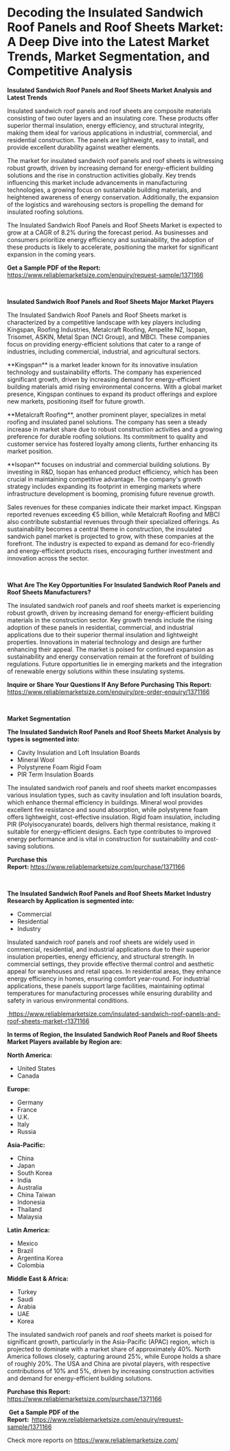 <p><h1>Decoding the Insulated Sandwich Roof Panels and Roof Sheets Market: A Deep Dive into the Latest Market Trends, Market Segmentation, and Competitive Analysis</h1></p><p><strong>Insulated Sandwich Roof Panels and Roof Sheets Market Analysis and Latest Trends</strong></p>
<p><p>Insulated sandwich roof panels and roof sheets are composite materials consisting of two outer layers and an insulating core. These products offer superior thermal insulation, energy efficiency, and structural integrity, making them ideal for various applications in industrial, commercial, and residential construction. The panels are lightweight, easy to install, and provide excellent durability against weather elements.</p><p>The market for insulated sandwich roof panels and roof sheets is witnessing robust growth, driven by increasing demand for energy-efficient building solutions and the rise in construction activities globally. Key trends influencing this market include advancements in manufacturing technologies, a growing focus on sustainable building materials, and heightened awareness of energy conservation. Additionally, the expansion of the logistics and warehousing sectors is propelling the demand for insulated roofing solutions.</p><p>The Insulated Sandwich Roof Panels and Roof Sheets Market is expected to grow at a CAGR of 8.2% during the forecast period. As businesses and consumers prioritize energy efficiency and sustainability, the adoption of these products is likely to accelerate, positioning the market for significant expansion in the coming years.</p></p>
<p><strong>Get a Sample PDF of the Report:&nbsp;</strong> <a href="https://www.reliablemarketsize.com/enquiry/request-sample/1371166?utm_campaign=2520&utm_medium=2&utm_source=Github&utm_content=ia&utm_term=22032025&utm_id=insulated-sandwich-roof-panels-and-roof-sheets">https://www.reliablemarketsize.com/enquiry/request-sample/1371166</a></p>
<p>&nbsp;</p>
<p><strong>Insulated Sandwich Roof Panels and Roof Sheets Major Market Players</strong></p>
<p><p>The Insulated Sandwich Roof Panels and Roof Sheets market is characterized by a competitive landscape with key players including Kingspan, Roofing Industries, Metalcraft Roofing, Ampelite NZ, Isopan, Trisomet, ASKIN, Metal Span (NCI Group), and MBCI. These companies focus on providing energy-efficient solutions that cater to a range of industries, including commercial, industrial, and agricultural sectors.</p><p>**Kingspan** is a market leader known for its innovative insulation technology and sustainability efforts. The company has experienced significant growth, driven by increasing demand for energy-efficient building materials amid rising environmental concerns. With a global market presence, Kingspan continues to expand its product offerings and explore new markets, positioning itself for future growth.</p><p>**Metalcraft Roofing**, another prominent player, specializes in metal roofing and insulated panel solutions. The company has seen a steady increase in market share due to robust construction activities and a growing preference for durable roofing solutions. Its commitment to quality and customer service has fostered loyalty among clients, further enhancing its market position.</p><p>**Isopan** focuses on industrial and commercial building solutions. By investing in R&D, Isopan has enhanced product efficiency, which has been crucial in maintaining competitive advantage. The company's growth strategy includes expanding its footprint in emerging markets where infrastructure development is booming, promising future revenue growth.</p><p>Sales revenues for these companies indicate their market impact. Kingspan reported revenues exceeding €5 billion, while Metalcraft Roofing and MBCI also contribute substantial revenues through their specialized offerings. As sustainability becomes a central theme in construction, the insulated sandwich panel market is projected to grow, with these companies at the forefront. The industry is expected to expand as demand for eco-friendly and energy-efficient products rises, encouraging further investment and innovation across the sector.</p></p>
<p>&nbsp;</p>
<p><strong>What Are The Key Opportunities For Insulated Sandwich Roof Panels and Roof Sheets Manufacturers?</strong></p>
<p><p>The insulated sandwich roof panels and roof sheets market is experiencing robust growth, driven by increasing demand for energy-efficient building materials in the construction sector. Key growth trends include the rising adoption of these panels in residential, commercial, and industrial applications due to their superior thermal insulation and lightweight properties. Innovations in material technology and design are further enhancing their appeal. The market is poised for continued expansion as sustainability and energy conservation remain at the forefront of building regulations. Future opportunities lie in emerging markets and the integration of renewable energy solutions within these insulating systems.</p></p>
<p><strong>Inquire or Share Your Questions If Any Before Purchasing This Report:</strong> <a href="https://www.reliablemarketsize.com/enquiry/pre-order-enquiry/1371166?utm_campaign=2520&utm_medium=2&utm_source=Github&utm_content=ia&utm_term=22032025&utm_id=insulated-sandwich-roof-panels-and-roof-sheets">https://www.reliablemarketsize.com/enquiry/pre-order-enquiry/1371166</a></p>
<p>&nbsp;</p>
<p><strong>Market Segmentation</strong></p>
<p><strong>The Insulated Sandwich Roof Panels and Roof Sheets Market Analysis by types is segmented into:</strong></p>
<p><ul><li>Cavity Insulation and Loft Insulation Boards</li><li>Mineral Wool</li><li>Polystyrene Foam Rigid Foam</li><li>PIR Term Insulation Boards</li></ul></p>
<p><p>The insulated sandwich roof panels and roof sheets market encompasses various insulation types, such as cavity insulation and loft insulation boards, which enhance thermal efficiency in buildings. Mineral wool provides excellent fire resistance and sound absorption, while polystyrene foam offers lightweight, cost-effective insulation. Rigid foam insulation, including PIR (Polyisocyanurate) boards, delivers high thermal resistance, making it suitable for energy-efficient designs. Each type contributes to improved energy performance and is vital in construction for sustainability and cost-saving solutions.</p></p>
<p><strong>Purchase this Report:&nbsp;</strong><a href="https://www.reliablemarketsize.com/purchase/1371166?utm_campaign=2520&utm_medium=2&utm_source=Github&utm_content=ia&utm_term=22032025&utm_id=insulated-sandwich-roof-panels-and-roof-sheets">https://www.reliablemarketsize.com/purchase/1371166</a></p>
<p>&nbsp;</p>
<p><strong>The Insulated Sandwich Roof Panels and Roof Sheets Market Industry Research by Application is segmented into:</strong></p>
<p><ul><li>Commercial</li><li>Residential</li><li>Industry</li></ul></p>
<p><p>Insulated sandwich roof panels and roof sheets are widely used in commercial, residential, and industrial applications due to their superior insulation properties, energy efficiency, and structural strength. In commercial settings, they provide effective thermal control and aesthetic appeal for warehouses and retail spaces. In residential areas, they enhance energy efficiency in homes, ensuring comfort year-round. For industrial applications, these panels support large facilities, maintaining optimal temperatures for manufacturing processes while ensuring durability and safety in various environmental conditions.</p></p>
<p><a href="https://www.reliablemarketsize.com/insulated-sandwich-roof-panels-and-roof-sheets-market-r1371166?utm_campaign=2520&utm_medium=2&utm_source=Github&utm_content=ia&utm_term=22032025&utm_id=insulated-sandwich-roof-panels-and-roof-sheets">&nbsp;https://www.reliablemarketsize.com/insulated-sandwich-roof-panels-and-roof-sheets-market-r1371166</a></p>
<p><strong>In terms of Region, the Insulated Sandwich Roof Panels and Roof Sheets Market Players available by Region are:</strong></p>
<p>
    <p> <strong> North America: </strong>
        <ul>
            <li>United States</li>
            <li>Canada</li>
        </ul>
        </p> 
    <p> <strong> Europe: </strong>
        <ul>
            <li>Germany</li>
            <li>France</li>
            <li>U.K.</li>
            <li>Italy</li>
            <li>Russia</li>
        </ul>
        </p> 
    <p> <strong> Asia-Pacific: </strong>
        <ul>
            <li>China</li>
            <li>Japan</li>
            <li>South Korea</li>
            <li>India</li>
            <li>Australia</li>
            <li>China Taiwan</li>
            <li>Indonesia</li>
            <li>Thailand</li>
            <li>Malaysia</li>
        </ul>
        </p> 
    <p> <strong> Latin America: </strong>
        <ul>
            <li>Mexico</li>
            <li>Brazil</li>
            <li>Argentina Korea</li>
            <li>Colombia</li>
        </ul>
        </p> 
    <p> <strong> Middle East & Africa: </strong>
        <ul>
            <li>Turkey</li>
            <li>Saudi</li>
            <li>Arabia</li>
            <li>UAE</li>
            <li>Korea</li>
        </ul>
    </p>
    </p>
<p><p>The insulated sandwich roof panels and roof sheets market is poised for significant growth, particularly in the Asia-Pacific (APAC) region, which is projected to dominate with a market share of approximately 40%. North America follows closely, capturing around 25%, while Europe holds a share of roughly 20%. The USA and China are pivotal players, with respective contributions of 10% and 5%, driven by increasing construction activities and demand for energy-efficient building solutions.</p></p>
<p><strong>Purchase this Report: </strong><a href="https://www.reliablemarketsize.com/purchase/1371166?utm_campaign=2520&utm_medium=2&utm_source=Github&utm_content=ia&utm_term=22032025&utm_id=insulated-sandwich-roof-panels-and-roof-sheets">https://www.reliablemarketsize.com/purchase/1371166</a></p>
<p>&nbsp;<strong>Get a Sample PDF of the Report:&nbsp;&nbsp;</strong><a href="https://www.reliablemarketsize.com/enquiry/request-sample/1371166?utm_campaign=2520&utm_medium=2&utm_source=Github&utm_content=ia&utm_term=22032025&utm_id=insulated-sandwich-roof-panels-and-roof-sheets">https://www.reliablemarketsize.com/enquiry/request-sample/1371166</a></p>
<p><strong></strong></p>
<p>Check more reports on <a href="https://www.reliablemarketsize.com/?utm_campaign=2520&utm_medium=2&utm_source=Github&utm_content=ia&utm_term=22032025&utm_id=insulated-sandwich-roof-panels-and-roof-sheets">https://www.reliablemarketsize.com/</a></p>